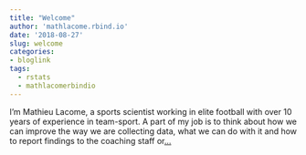 ```yaml
---
title: "Welcome"
author: 'mathlacome.rbind.io'
date: '2018-08-27'
slug: welcome
categories:
- bloglink
tags:
  - rstats
  - mathlacomerbindio
---
```


I’m Mathieu Lacome, a sports scientist working in elite football with over 10 years of experience in team-sport. A part of my job is to think about how we can improve the way we are collecting data, what we can do with it and how to report findings to the coaching staff or[... <i class="fas fa-external-link-alt"></i>](http://mathlacome.rbind.io/post/welcome/)

